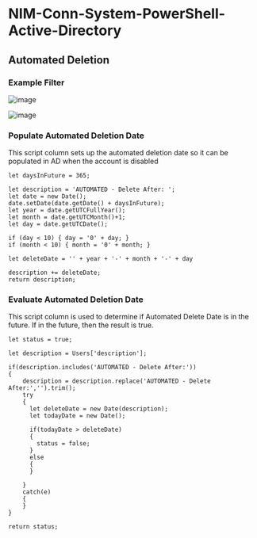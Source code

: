 # NIM-Conn-System-PowerShell-Active-Directory

## Automated Deletion

### Example Filter
![image](https://user-images.githubusercontent.com/24281600/134387022-fd8ba2b2-cc22-466d-b954-605d3cdd93c7.png)

![image](https://user-images.githubusercontent.com/24281600/134387051-0ea9975b-86eb-44ce-98b6-4e34b36e46a0.png)

### Populate Automated Deletion Date
This script column sets up the automated deletion date so it can be populated in AD when the account is disabled
```
let daysInFuture = 365;

let description = 'AUTOMATED - Delete After: ';
let date = new Date();
date.setDate(date.getDate() + daysInFuture);
let year = date.getUTCFullYear();
let month = date.getUTCMonth()+1;
let day = date.getUTCDate();

if (day < 10) { day = '0' + day; }
if (month < 10) { month = '0' + month; }

let deleteDate = '' + year + '-' + month + '-' + day

description += deleteDate;
return description;
```

### Evaluate Automated Deletion Date
This script column is used to determine if Automated Delete Date is in the future. If in the future, then the result is true.


```
let status = true;

let description = Users['description'];

if(description.includes('AUTOMATED - Delete After:'))
{
	description = description.replace('AUTOMATED - Delete After:','').trim();
  	try
    {
      let deleteDate = new Date(description);
      let todayDate = new Date();

      if(todayDate > deleteDate)
      {
       	status = false;
      }
      else
      {
      }
      
    }
    catch(e)
    {
    }
}

return status;
```
